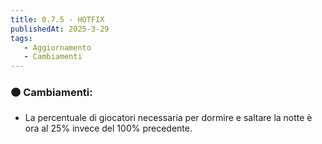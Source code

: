 ```yaml
---
title: 0.7.5 - HOTFIX
publishedAt: 2025-3-29
tags:
   - Aggiornamento
   - Cambiamenti
---
```


### 🟠 Cambiamenti:
- La percentuale di giocatori necessaria per dormire e saltare la notte è ora al 25% invece del 100% precedente.